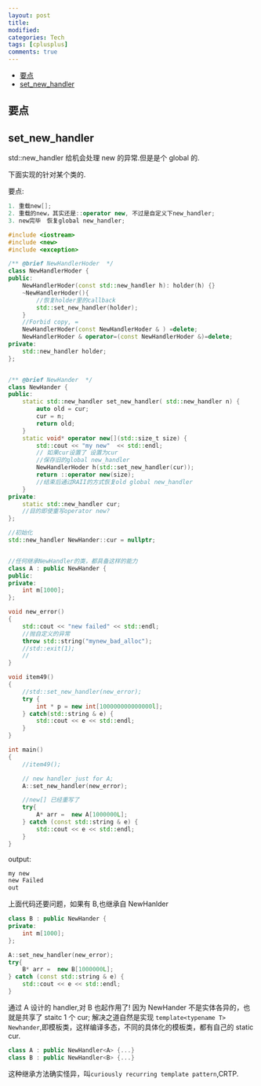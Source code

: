 ```yaml
---
layout: post
title:
modified:
categories: Tech
tags: [cplusplus]
comments: true
---
```


<!-- TOC -->

- [要点](#要点)
- [set_new_handler](#set_new_handler)

<!-- /TOC -->

## 要点

## set_new_handler

std::new_handler 给机会处理 new 的异常.但是是个 global 的.

下面实现的针对某个类的.

要点:

```cpp
1. 重载new[];
2. 重载的new，其实还是::operator new, 不过是自定义下new_handler;
3. new完毕　恢复global new_handler;
```

```cpp
#include <iostream>
#include <new>
#include <exception>

/** @brief NewHandlerHoder  */
class NewHandlerHoder {
public:
	NewHandlerHoder(const std::new_handler h): holder(h) {}
	~NewHandlerHoder(){
		//恢复holder里的callback
		std::set_new_handler(holder);
	}
	//Forbid copy, =
	NewHandlerHoder(const NewHandlerHoder & ) =delete;
	NewHandlerHoder & operator=(const NewHandlerHoder &)=delete;
private:
	std::new_handler holder;
};


/** @brief NewHander  */
class NewHander {
public:
	static std::new_handler set_new_handler( std::new_handler n) {
		auto old = cur;
		cur = n;
		return old;
	}
	static void* operator new[](std::size_t size) {
		std::cout << "my new"  << std::endl;
		// 如果cur设置了 设置为cur
		//保存旧的global new_handler
		NewHandlerHoder h(std::set_new_handler(cur));
		return ::operator new(size);
		//结束后通过RAII的方式恢复old global new_handler
	}
private:
	static std::new_handler cur;
	//目的即使重写operator new?
};

//初始化
std::new_handler NewHander::cur = nullptr;


//任何继承NewHandler的类，都具备这样的能力
class A : public NewHander {
public:
private:
	int m[1000];
};

void new_error()
{
	std::cout << "new failed" << std::endl;
	//抛自定义的异常
	throw std::string("mynew_bad_alloc");
	//std::exit(1);
	//
}

void item49()
{
	//std::set_new_handler(new_error);
	try {
		int * p = new int[100000000000000l];
	} catch(std::string & e) {
		std::cout << e << std::endl;
	}
}

int main()
{
	//item49();

	// new handler just for A;
	A::set_new_handler(new_error);

	//new[] 已经重写了
	try{
		A* arr =  new A[1000000L];
	} catch (const std::string & e) {
		std::cout << e << std::endl;
	}
}
```

output:

```sh
my new
new Failed
out
```

上面代码还要问题，如果有 B,也继承自 NewHanlder

```cpp
class B : public NewHander {
private:
	int m[1000];
};

A::set_new_handler(new_error);
try{
	B* arr =  new B[1000000L];
} catch (const std::string & e) {
	std::cout << e << std::endl;
}
```

通过 A 设计的 handler,对 B 也起作用了!
因为 NewHander 不是实体各异的，也就是共享了 staitc 1 个 cur;
解决之道自然是实现 `template<typename T> Newhander`,即模板类，这样编译多态，不同的具体化的模板类，都有自己的 static cur.

```cpp
class A : public NewHandler<A> {...}
class B : public NewHandler<B> {...}
```

这种继承方法确实怪异，叫`curiously recurring template pattern`,CRTP.
